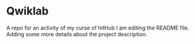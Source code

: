 # Qwiklab
A repo for an activity of my curse of hitHub
I am editing the README file. Adding some more details about the project description.
